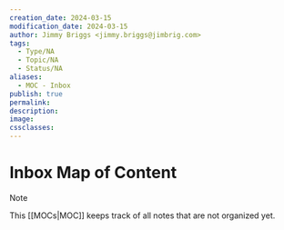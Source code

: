 ```yaml
---
creation_date: 2024-03-15
modification_date: 2024-03-15
author: Jimmy Briggs <jimmy.briggs@jimbrig.com>
tags:
  - Type/NA
  - Topic/NA
  - Status/NA
aliases:
  - MOC - Inbox
publish: true
permalink:
description:
image:
cssclasses:
---
```


# Inbox Map of Content

> [!NOTE]
> This [[MOCs|MOC]] keeps track of all notes that are not organized yet. 

```dataview

```